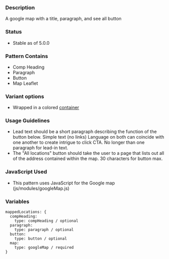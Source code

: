 ### Description
A google map with a title, paragraph, and see all button

### Status
* Stable as of 5.0.0

### Pattern Contains
* Comp Heading
* Paragraph
* Button
* Map Leaflet

### Variant options
* Wrapped in a colored [container](./?p=organisms-mapped-locations-contained)

### Usage Guidelines
* Lead text should be a short paragraph describing the function of the button below. Simple text (no links) Language on both can coincide with one another to create intrigue to click CTA. No longer than one paragraph for lead-in text.
* The "All locations" button should take the user to a page that lists out all of the address contained within the map. 30 characters for button max.

### JavaScript Used
* This pattern uses JavaScript for the Google map (js/modules/googleMap.js)

### Variables
~~~
mappedLocations: {
  compHeading:
    type: compHeading / optional
  paragraph:
    type: paragraph / optional
  button:
    type: button / optional
  map:
    type: googleMap / required
}
~~~
